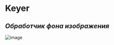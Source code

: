 Keyer
===
*Обработчик фона изображения*
---
![image](https://github.com/raduma142/keyer/assets/69161202/2dae939c-4ce9-4044-85a1-47e74b231304)
